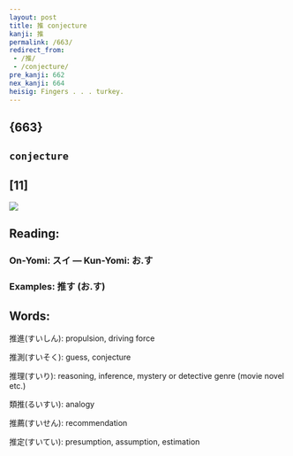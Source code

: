 ```yaml
---
layout: post
title: 推 conjecture
kanji: 推
permalink: /663/
redirect_from:
 - /推/
 - /conjecture/
pre_kanji: 662
nex_kanji: 664
heisig: Fingers . . . turkey.
---
```


## {663}

## `conjecture`

## [11]

<div class="stroke"><img src="E68EA8.png" /></div>

## Reading:

### On-Yomi: スイ &mdash; Kun-Yomi: お.す

### Examples: 推す (お.す)

## Words:

推進(すいしん): propulsion, driving force

推測(すいそく): guess, conjecture

推理(すいり): reasoning, inference, mystery or detective genre (movie novel etc.)

類推(るいすい): analogy

推薦(すいせん): recommendation

推定(すいてい): presumption, assumption, estimation
